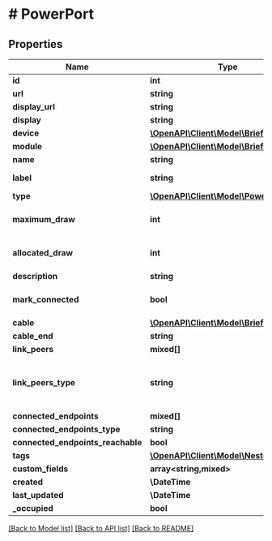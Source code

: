 # # PowerPort

## Properties

Name | Type | Description | Notes
------------ | ------------- | ------------- | -------------
**id** | **int** |  | [readonly]
**url** | **string** |  | [readonly]
**display_url** | **string** |  | [readonly]
**display** | **string** |  | [readonly]
**device** | [**\OpenAPI\Client\Model\BriefDevice**](BriefDevice.md) |  |
**module** | [**\OpenAPI\Client\Model\BriefModule**](BriefModule.md) |  | [optional]
**name** | **string** |  |
**label** | **string** | Physical label | [optional]
**type** | [**\OpenAPI\Client\Model\PowerPortType**](PowerPortType.md) |  | [optional]
**maximum_draw** | **int** | Maximum power draw (watts) | [optional]
**allocated_draw** | **int** | Allocated power draw (watts) | [optional]
**description** | **string** |  | [optional]
**mark_connected** | **bool** | Treat as if a cable is connected | [optional]
**cable** | [**\OpenAPI\Client\Model\BriefCable**](BriefCable.md) |  | [readonly]
**cable_end** | **string** |  | [readonly]
**link_peers** | **mixed[]** |  | [readonly]
**link_peers_type** | **string** | Return the type of the peer link terminations, or None. | [readonly]
**connected_endpoints** | **mixed[]** |  | [readonly]
**connected_endpoints_type** | **string** |  | [readonly]
**connected_endpoints_reachable** | **bool** |  | [readonly]
**tags** | [**\OpenAPI\Client\Model\NestedTag[]**](NestedTag.md) |  | [optional]
**custom_fields** | **array<string,mixed>** |  | [optional]
**created** | **\DateTime** |  | [readonly]
**last_updated** | **\DateTime** |  | [readonly]
**_occupied** | **bool** |  | [readonly]

[[Back to Model list]](../../README.md#models) [[Back to API list]](../../README.md#endpoints) [[Back to README]](../../README.md)

